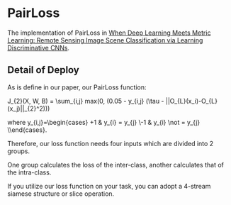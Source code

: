 # PairLoss

The implementation of PairLoss in [When Deep Learning Meets Metric Learning: Remote Sensing Image Scene Classification via Learning Discriminative CNNs](http://ieeexplore.ieee.org/document/8252784/).

## Detail of Deploy

As is define in our paper,  our PairLoss function:

J_{2}(X, W, B) = \sum_{i,j} max(0, (0.05 - y_{i,j} (\tau - ||O_{L}(x_i)-O_{L}(x_j)||_{2}^2)))

where  y_{i,j}=\begin{cases} +1 & y_{i} = y_{j} \\-1 & y_{i} \not = y_{j} \\\end{cases}.

Therefore, our loss function needs four inputs which are divided into 2 groups.

One group calculates the loss of the inter-class, another calculates that of the intra-class.

If you utilize our loss function on your task, you can adopt a 4-stream siamese structure or slice operation.

